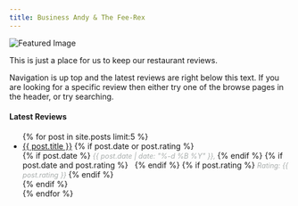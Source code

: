 ```yaml
---
title: Business Andy & The Fee-Rex
---
```

<img id="featured-image" src="" alt="Featured Image" />

This is just a place for us to keep our restaurant reviews.  
  
Navigation is up top and the latest reviews are right below this text. If you are looking for a specific review then either try one of the browse pages in the header, or try searching.


<h4>Latest Reviews</h4>
<ul>
    {% for post in site.posts limit:5 %}
        <li>
            <a href="{{ post.url }}">{{ post.title }}</a>
            {% if post.date or post.rating %}
                <div class="meta-info">
                    {% if post.date %}
                        <span class="date" style="font-style: italic; color: #a8adac; font-size: 0.9em;">
                            {{ post.date | date: "%-d %B %Y" }},
                        </span>
                    {% endif %}
                    {% if post.date and post.rating %}
                        &nbsp;
                    {% endif %}
                    {% if post.rating %}
                        <span class="rating" style="font-style: italic; color: #a8adac; font-size: 0.9em;">
                            Rating: {{ post.rating }}
                        </span>
                    {% endif %}
                </div>
            {% endif %}
        </li>
    {% endfor %}
</ul>

<script type="text/javascript">
  // Array of image URLs relative to the assets folder
  const images = [
    "{{ '/assets/images/page_art_01.png' | relative_url }}",  // Adjust the paths according to your images
    "{{ '/assets/images/page_art_02.png' | relative_url }}",
    "{{ '/assets/images/page_art_03.png' | relative_url }}"
  ];

  // Function to randomly select an image and set it as the source of the image element
  function setRandomImage() {
    const randomIndex = Math.floor(Math.random() * images.length);
    const featuredImage = document.getElementById('featured-image');
    featuredImage.src = images[randomIndex];
  }

  // Set a random image when the page loads
  window.onload = setRandomImage;
</script>
